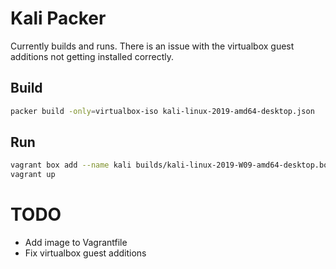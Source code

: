 # Kali Packer

Currently builds and runs. There is an issue with the virtualbox guest additions not getting installed correctly.

## Build
```bash
packer build -only=virtualbox-iso kali-linux-2019-amd64-desktop.json

```

## Run

```bash
vagrant box add --name kali builds/kali-linux-2019-W09-amd64-desktop.box 
vagrant up
```




# TODO
* Add image to Vagrantfile
* Fix virtualbox guest additions